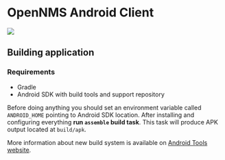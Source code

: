 # OpenNMS Android Client

![](http://i.imgur.com/oasWVOH.png)

## Building application

### Requirements
* Gradle
* Android SDK with build tools and support repository

Before doing anything you should set an environment variable called `ANDROID_HOME` pointing to Android SDK location.
After installing and configuring everything **run `assemble` build task**. This task will produce APK output located at `build/apk`.

More information about new build system is available on [Android Tools website](http://tools.android.com/tech-docs/new-build-system/user-guide).
